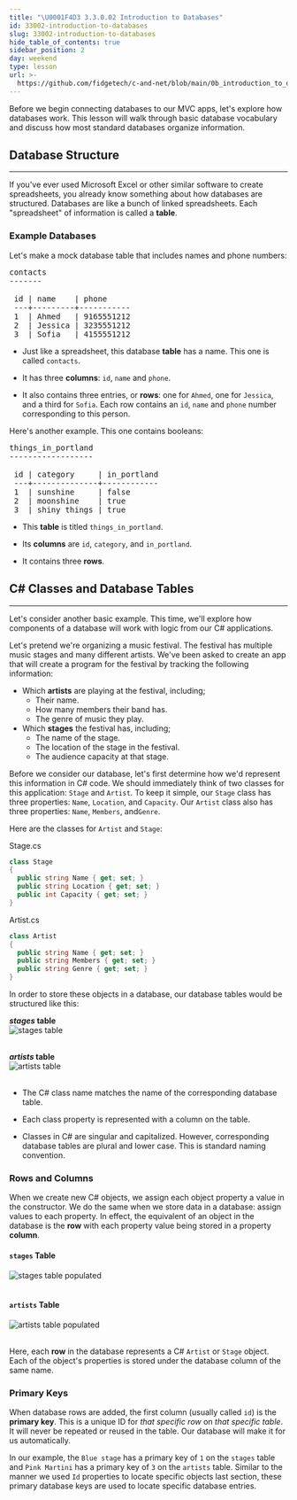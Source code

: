 ```yaml
---
title: "\U0001F4D3 3.3.0.02 Introduction to Databases"
id: 33002-introduction-to-databases
slug: 33002-introduction-to-databases
hide_table_of_contents: true
sidebar_position: 2
day: weekend
type: lesson
url: >-
  https://github.com/fidgetech/c-and-net/blob/main/0b_introduction_to_databases.md
---
```


Before we begin connecting databases to our MVC apps, let's explore how databases work. This lesson will walk through basic database vocabulary and discuss how most standard databases organize information.

## Database Structure
---

If you've ever used Microsoft Excel or other similar software to create spreadsheets, you already know something about how databases are structured. Databases are like a bunch of linked spreadsheets. Each "spreadsheet" of information is called a **table**.

### Example Databases

Let's make a mock database table that includes names and phone numbers:

<pre>
contacts
-------

 id | name    | phone
 ---+---------+-----------
 1  | Ahmed   | 9165551212
 2  | Jessica | 3235551212
 3  | Sofia   | 4155551212
</pre>

* Just like a spreadsheet, this database **table** has a name. This one is called `contacts`.

* It has three **columns**: `id`, `name` and `phone`.

* It also contains three entries, or **rows**: one for `Ahmed`, one for `Jessica`, and a third for `Sofia`. Each row contains an `id`, `name` and `phone` number corresponding to this person.  

Here's another example. This one contains booleans:

<pre>
things_in_portland
------------------

 id | category     | in_portland
 ---+--------------+------------
 1  | sunshine     | false
 2  | moonshine    | true
 3  | shiny things | true
</pre>

* This **table** is titled `things_in_portland`.

* Its **columns** are `id`, `category`, and `in_portland`.

* It contains three **rows**.

## C# Classes and Database Tables
---

Let's consider another basic example. This time, we'll explore how components of a database will work with logic from our C# applications.

Let's pretend we're organizing a music festival. The festival has multiple music stages and many different artists. We've been asked to create an app that will create a program for the festival by tracking the following information:

* Which **artists** are playing at the festival, including;
  * Their name.
  * How many members their band has.
  * The genre of music they play.
* Which **stages** the festival has, including;
  * The name of the stage.
  * The location of the stage in the festival.
  * The audience capacity at that stage.

Before we consider our database, let's first determine how we'd represent this information in C# code. We should immediately think of two classes for this application:  `Stage` and `Artist`.  To keep it simple, our `Stage` class has three properties: `Name`, `Location`, and `Capacity`. Our `Artist` class also has three properties: `Name`, `Members`, and`Genre`.  

Here are the classes for `Artist` and `Stage`:

<div class="filename">Stage.cs</div>

```csharp
class Stage
{
  public string Name { get; set; }
  public string Location { get; set; }
  public int Capacity { get; set; }
}
```

<div class="filename">Artist.cs</div>

```csharp
class Artist
{
  public string Name { get; set; }
  public string Members { get; set; }
  public string Genre { get; set; }
}
```

In order to store these objects in a database, our database tables would be structured like this:

**_stages_ table**<br />
![stages table](https://learnhowtoprogram.s3.us-west-2.amazonaws.com/relational-database-concepts/stages-empty.png)<br /><br />

**_artists_ table**<br />
![artists table](https://learnhowtoprogram.s3.us-west-2.amazonaws.com/relational-database-concepts/artists-empty.png)<br /><br />

* The C# class name matches the name of the corresponding database table.

* Each class property is represented with a column on the table.

* Classes in C# are singular and capitalized. However, corresponding database tables are plural and lower case. This is standard naming convention.

### Rows and Columns

When we create new C# objects, we assign each object property a value in the constructor. We do the same when we store data in a database: assign values to each property. In effect, the equivalent of an object in the database is the **row** with each property value being stored in a property **column**.  

#### `stages` Table

![stages table populated](https://learnhowtoprogram.s3.us-west-2.amazonaws.com/relational-database-concepts/stages-populated.png)<br /><br />

#### `artists` Table

![artists table populated](https://learnhowtoprogram.s3.us-west-2.amazonaws.com/relational-database-concepts/artists-populated.png)<br /><br />

Here, each **row** in the database represents a C# `Artist` or `Stage` object. Each of the object's properties is stored under the database column of the same name.

### Primary Keys

When database rows are added, the first column (usually called `id`) is the **primary key**. This is a unique ID for _that specific row_ on _that specific table_. It will never be repeated or reused in the table. Our database will make it for us automatically.

In our example, the `Blue stage` has a primary key of `1` on the `stages` table and `Pink Martini` has a primary key of `3` on the `artists` table. Similar to the manner we used `Id` properties to locate specific objects last section, these primary database keys are used to locate specific database entries.
